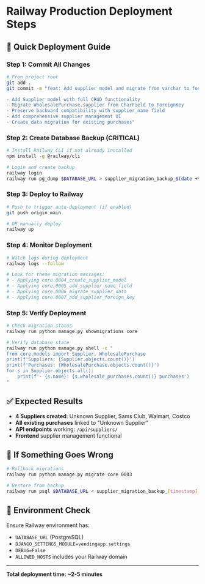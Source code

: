 # Railway Production Deployment Steps

## 🚀 **Quick Deployment Guide**

### Step 1: Commit All Changes
```bash
# From project root
git add .
git commit -m "feat: Add supplier model and migrate from varchar to foreign key

- Add Supplier model with full CRUD functionality  
- Migrate WholesalePurchase.supplier from CharField to ForeignKey
- Preserve backward compatibility with supplier_name field
- Add comprehensive supplier management UI
- Create data migration for existing purchases"
```

### Step 2: Create Database Backup (CRITICAL)
```bash
# Install Railway CLI if not already installed
npm install -g @railway/cli

# Login and create backup
railway login
railway run pg_dump $DATABASE_URL > supplier_migration_backup_$(date +%Y%m%d_%H%M%S).sql
```

### Step 3: Deploy to Railway
```bash
# Push to trigger auto-deployment (if enabled)
git push origin main

# OR manually deploy
railway up
```

### Step 4: Monitor Deployment
```bash
# Watch logs during deployment
railway logs --follow

# Look for these migration messages:
# - Applying core.0004_create_supplier_model
# - Applying core.0005_add_supplier_name_field
# - Applying core.0006_migrate_supplier_data  
# - Applying core.0007_add_supplier_foreign_key
```

### Step 5: Verify Deployment
```bash
# Check migration status
railway run python manage.py showmigrations core

# Verify database state
railway run python manage.py shell -c "
from core.models import Supplier, WholesalePurchase
print(f'Suppliers: {Supplier.objects.count()}')
print(f'Purchases: {WholesalePurchase.objects.count()}')
for s in Supplier.objects.all():
    print(f'- {s.name}: {s.wholesale_purchases.count()} purchases')
"
```

## ✅ **Expected Results**
- **4 Suppliers created**: Unknown Supplier, Sams Club, Walmart, Costco
- **All existing purchases** linked to "Unknown Supplier" 
- **API endpoints** working: `/api/suppliers/`
- **Frontend** supplier management functional

## 🚨 **If Something Goes Wrong**
```bash
# Rollback migrations
railway run python manage.py migrate core 0003

# Restore from backup
railway run psql $DATABASE_URL < supplier_migration_backup_[timestamp].sql
```

## 🔧 **Environment Check**
Ensure Railway environment has:
- `DATABASE_URL` (PostgreSQL)
- `DJANGO_SETTINGS_MODULE=vendingapp.settings`
- `DEBUG=False`
- `ALLOWED_HOSTS` includes your Railway domain

---
**Total deployment time: ~2-5 minutes** 